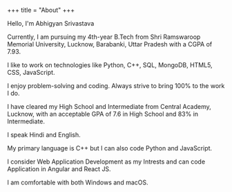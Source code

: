 +++
title = "About"
+++

Hello, I'm Abhigyan Srivastava

Currently, I am pursuing my 4th-year B.Tech from Shri Ramswaroop Memorial University, Lucknow, Barabanki, Uttar Pradesh with a CGPA of 7.93.

I like to work on technologies like Python, C++, SQL, MongoDB, HTML5, CSS, JavaScript. 

I enjoy problem-solving and coding. Always strive to bring 100% to the work I do.

I have cleared my High School and Intermediate from Central Academy, Lucknow, with an acceptable GPA of 7.6 in High School and 83% in Intermediate.

I speak Hindi and English.

My primary language is C++ but I can also code Python and JavaScript.

I consider Web Application Development as my Intrests and can code Application in Angular and React JS.

I am comfortable with both Windows and macOS.

